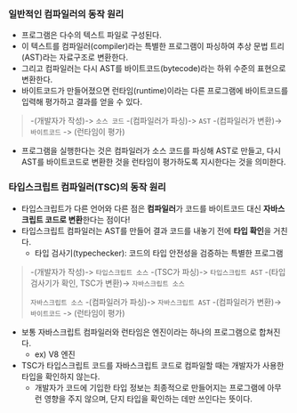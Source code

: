 ### 일반적인 컴파일러의 동작 원리

- 프로그램은 다수의 텍스트 파일로 구성된다.
- 이 텍스트를 컴파일러(compiler)라는 특별한 프로그램이 파싱하여 추상 문법 트리(AST)라는 자료구조로 변환한다.
- 그리고 컴파일러는 다시 AST를 바이트코드(bytecode)라는 하위 수준의 표현으로 변환한다.
- 바이트코드가 만들어졌으면 런타임(runtime)이라는 다른 프로그램에 바이트코드를 입력해 평가하고 결과를 얻을 수 있다.

> -(개발자가 작성)-> `소스 코드` -(컴파일러가 파싱)-> `AST` -(컴파일러가 변환)-> `바이트코드` -> (런타임이 평가)

- 프로그램을 실행한다는 것은 컴파일러가 소스 코드를 파싱해 AST로 만들고, 다시 AST를 바이트코드로 변환한 것을 런타임이 평가하도록 지시한다는 것을 의미한다.

### 타입스크립트 컴파일러(TSC)의 동작 원리

- 타입스크립트가 다른 언어와 다른 점은 **컴파일러**가 코드를 바이트코드 대신 **자바스크립트 코드로 변환**한다는 점이다!
- 타입스크립트 컴파일러는 AST를 만들어 결과 코드를 내놓기 전에 **타입 확인**을 거친다.
  - 타입 검사기(typechecker): 코드의 타입 안전성을 검증하는 특별한 프로그램

> -(개발자가 작성)-> `타입스크립트 소스` -(TSC가 파싱)-> `타입스크립트 AST` -(타입 검사기가 확인, TSC가 변환)-> `자바스크립트 소스`
> 
> `자바스크립트 소스` -(컴파일러가 파싱)-> `자바스크립트 AST` -(컴파일러가 변환)-> `바이트코드` -> (런타임이 평가)

- 보통 자바스크립트 컴파일러와 런타임은 엔진이라는 하나의 프로그램으로 합쳐진다.
  - ex) V8 엔진
- TSC가 타입스크립트 코드를 자바스크립트 코드로 컴파일할 때는 개발자가 사용한 타입을 확인하지 않는다.
  - 개발자가 코드에 기입한 타입 정보는 최종적으로 만들어지는 프로그램에 아무런 영향을 주지 않으며, 단지 타입을 확인하는 데만 쓰인다는 뜻이다.
